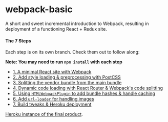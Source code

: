 # webpack-basic
A short and sweet incremental introduction to Webpack, resulting in deployment of a functioning React + Redux site.

#### The 7 Steps
Each step is on its own branch. Check them out to follow along:

**Note: You may need to run `npm install` with each step**

* [1. A minimal React site with Webpack](https://github.com/forstaathletics/webpack-basic/tree/one-get-started)
* [2. Add style loading & preprocessing with PostCSS](https://github.com/forstaathletics/webpack-basic/tree/two-style-loader)
* [3. Splitting the vendor bundle from the main bundle](https://github.com/forstaathletics/webpack-basic/tree/three-vendor-bundle)
* [4. Dynamic code loading with React Router & Webpack's code splitting](https://github.com/forstaathletics/webpack-basic/tree/four-code-splitting-hashes-template)
* [5. Using `HTMLWebpackPlugin` to add bundle hashes & handle caching](https://github.com/forstaathletics/webpack-basic/tree/five-indexHtml-template)
* [6. Add `url-loader` for handling images](https://github.com/forstaathletics/webpack-basic/tree/six-file-loader)
* [7. Build tweaks & Heroku deployment](https://github.com/forstaathletics/webpack-basic/tree/seven-heroku)

[Heroku instance of the final product](http://webpack-basic.herokuapp.com/).
